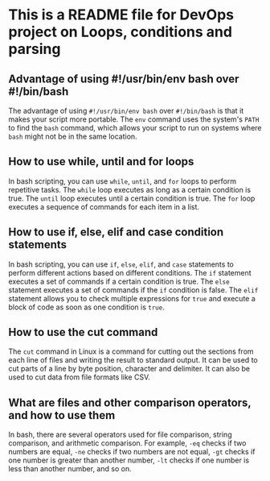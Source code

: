 # This is a README file for DevOps project on Loops, conditions and parsing


## Advantage of using #!/usr/bin/env bash over #!/bin/bash
The advantage of using `#!/usr/bin/env bash` over `#!/bin/bash` is that it makes your script more portable. The `env` command uses the system's `PATH` to find the `bash` command, which allows your script to run on systems where `bash` might not be in the same location.

## How to use while, until and for loops
In bash scripting, you can use `while`, `until`, and `for` loops to perform repetitive tasks. The `while` loop executes as long as a certain condition is true. The `until` loop executes until a certain condition is true. The `for` loop executes a sequence of commands for each item in a list.

## How to use if, else, elif and case condition statements
In bash scripting, you can use `if`, `else`, `elif`, and `case` statements to perform different actions based on different conditions. The `if` statement executes a set of commands if a certain condition is true. The `else` statement executes a set of commands if the `if` condition is false. The `elif` statement allows you to check multiple expressions for `true` and execute a block of code as soon as one condition is `true`.

## How to use the cut command
The `cut` command in Linux is a command for cutting out the sections from each line of files and writing the result to standard output. It can be used to cut parts of a line by byte position, character and delimiter. It can also be used to cut data from file formats like CSV.

## What are files and other comparison operators, and how to use them
In bash, there are several operators used for file comparison, string comparison, and arithmetic comparison. For example, `-eq` checks if two numbers are equal, `-ne` checks if two numbers are not equal, `-gt` checks if one number is greater than another number, `-lt` checks if one number is less than another number, and so on.
